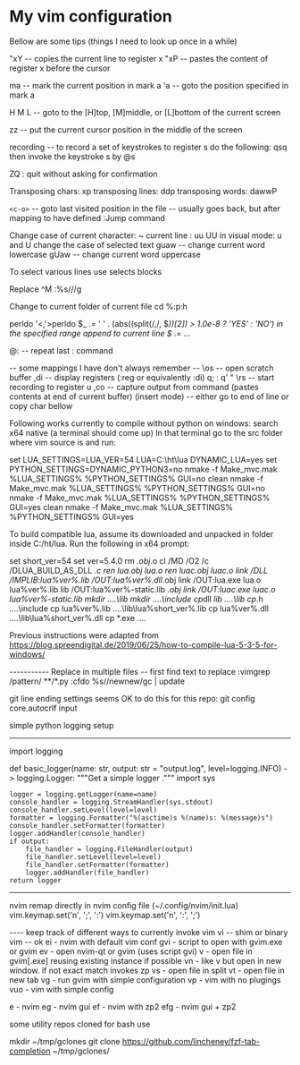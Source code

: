 # My vim configuration

Bellow are some tips (things I need to look up once in a while)

"xY -- copies the current line to register x
"xP -- pastes the content of register x before the cursor

ma -- mark the current position in mark a
'a -- goto the position specified in mark a

H M L -- goto to the [H]top, [M]middle, or [L]bottom of the current screen

zz -- put the current cursor position in the middle of the screen

recording -- to record a set of keystrokes to register s do the following:
qs<keystrokes>q
then invoke the keystroke s by @s

ZQ : quit without asking for confirmation

Transposing chars: xp
transposing lines: ddp
transposing words: dawwP

`<c-o>` -- goto last visited position in the file
<c-i> -- usually goes back, but after mapping <tab> to <c-w> have defined :Jump command

Change case of current character: ~
current line <lowercase-uppercase>: uu UU
in visual mode: u and U change the case of selected text
guaw -- change current word lowercase
gUaw -- change current word uppercase

To select various lines use <shitf-v> <c-v> selects blocks

Replace ^M
:%s/<ctrl-v><enter>//g

Change to current folder of current file
cd %:p:h

perldo
'<,'>perldo $_ .= '   ' . (abs((split(/,/, $_))[2]) > 1.0e-8 ? 'YES' : 'NO')
in the specified range append to current line $_ .= ...

@: -- repeat last : command

-- some mappings I have don't always remember --
\os -- open scratch buffer
,di -- display registers (:reg or equivalently :di)
q; :
q' "
\rs -- start recording to register u
,co -- capture output from command (pastes contents at end of current buffer)
<c-e> (insert mode) -- either go to end of line or copy char bellow

Following works currently to compile without python on windows:
search x64 native (a terminal should come up)
In that terminal go to the src folder where vim source is and run:

set LUA_SETTINGS=LUA_VER=54 LUA=C:\ht\lua  DYNAMIC_LUA=yes
set PYTHON_SETTINGS=DYNAMIC_PYTHON3=no
nmake -f Make_mvc.mak %LUA_SETTINGS% %PYTHON_SETTINGS% GUI=no clean
nmake -f Make_mvc.mak %LUA_SETTINGS% %PYTHON_SETTINGS% GUI=no
nmake -f Make_mvc.mak %LUA_SETTINGS% %PYTHON_SETTINGS% GUI=yes clean
nmake -f Make_mvc.mak %LUA_SETTINGS% %PYTHON_SETTINGS% GUI=yes

To build compatible lua, assume its downloaded and unpacked in folder inside
C:/ht/lua. Run the following in x64 prompt:

set short_ver=54
set ver=5.4.0
rm _.obj_.o
cl /MD /O2 /c /DLUA_BUILD_AS_DLL _.c
ren lua.obj lua.o
ren luac.obj luac.o
link /DLL /IMPLIB:lua%ver%.lib /OUT:lua%ver%.dll_.obj
link /OUT:lua.exe lua.o lua%ver%.lib
lib /OUT:lua%ver%-static.lib *.obj
link /OUT:luac.exe luac.o lua%ver%-static.lib
mkdir ..\..\lib
mkdir ..\..\include
cp*dll _lib ..\..\lib
cp_.h ..\..\include
cp lua%ver%.lib ..\..\lib\lua%short_ver%.lib
cp lua%ver%.dll ..\..\lib\lua%short_ver%.dll
cp *.exe ..\..

Previous instructions were adapted from
<https://blog.spreendigital.de/2019/06/25/how-to-compile-lua-5-3-5-for-windows/>

----------- Replace in multiple files
-- first find text to replace
:vimgrep /pattern/ **/*.py
:cfdo %s//newnew/gc | update

git line ending settings
seems OK to do this for this repo:
git config  core.autocrlf input

simple python logging setup

-----------------
import logging

def basic_logger(name: str, output: str = "output.log", level=logging.INFO) -> logging.Logger:
    """Get a simple logger ."""
    import sys

    logger = logging.getLogger(name=name)
    console_handler = logging.StreamHandler(sys.stdout)
    console_handler.setLevel(level=level)
    formatter = logging.Formatter("%(asctime)s %(name)s: %(message)s")
    console_handler.setFormatter(formatter)
    logger.addHandler(console_handler)
    if output:
        file_handler = logging.FileHandler(output)
        file_handler.setLevel(level=level)
        file_handler.setFormatter(formatter)
        logger.addHandler(file_handler)
    return logger
-----------------

nvim remap directly in nvim config file (~/.config/nvim/init.lua)
vim.keymap.set('n', ';', ':')
vim.keymap.set('n', ':', ';')

---- keep track of different ways to currently invoke vim
vi -- shim or binary
vim -- ok
ei - nvim with default vim conf
gvi - script to open with gvim.exe or gvim
ev - open nvim-qt or gvim (uses script gvi)
v -  open file in gvim[.exe] reusing existing instance if possible
vn - like v but open in new window. if not exact match invokes zp
vs - open file in split
vt - open file in new tab
vg - run gvim with simple configuration
vp - vim with no plugings
vuo - vim with simple config

e - nvim
eg - nvim gui
ef - nvim with zp2
efg - nvim gui  + zp2

some utility repos cloned for bash use

mkdir ~/tmp/gclones
git clone <https://github.com/lincheney/fzf-tab-completion> ~/tmp/gclones/
